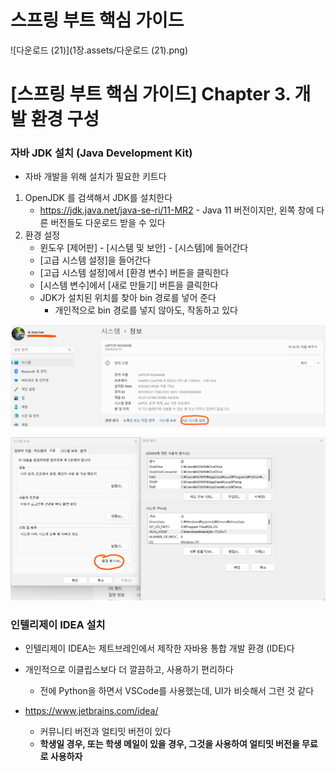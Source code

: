 # 스프링 부트 핵심 가이드



![다운로드 (21)](1장.assets/다운로드 (21).png)



# [스프링 부트 핵심 가이드] Chapter 3. 개발 환경 구성





### 자바 JDK 설치 (Java Development Kit)

- 자바 개발을 위해 설치가 필요한 키트다



1. OpenJDK 를 검색해서 JDK를 설치한다
   - https://jdk.java.net/java-se-ri/11-MR2 - Java 11 버전이지만, 왼쪽 창에 다른 버전들도 다운로드 받을 수 있다
2. 환경 설정
   - 윈도우 [제어판] - [시스템 및 보안] - [시스템]에 들어간다
   - [고급 시스템 설정]을 들어간다
   - [고급 시스템 설정]에서 [환경 변수] 버튼을 클릭한다
   - [시스템 변수]에서 [새로 만들기] 버튼을 클릭한다
   - JDK가 설치된 위치를 찾아 bin 경로를 넣어 준다
     - 개인적으로 bin 경로를 넣지 않아도, 작동하고 있다

![image-20230827235933901](3장.assets/image-20230827235933901.png)

![image-20230828000327205](3장.assets/image-20230828000327205.png)





### 인텔리제이 IDEA 설치

- 인텔리제이 IDEA는 제트브레인에서 제작한 자바용 통합 개발 환경 (IDE)다
- 개인적으로 이클립스보다 더 깔끔하고, 사용하기 편리하다
  - 전에 Python을 하면서 VSCode를 사용했는데, UI가 비슷해서 그런 것 같다

- https://www.jetbrains.com/idea/
  - 커뮤니티 버전과 얼티밋 버전이 있다
  - **학생일 경우, 또는 학생 메일이 있을 경우, 그것을 사용하여 얼티밋 버전을 무료로 사용하자**



